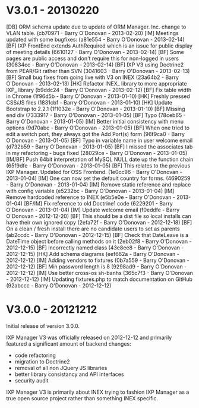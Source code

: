 # V3.0.1 - 20130220

[DB] ORM schema update due to update of ORM Manager. Inc. change to VLAN table. (cb70971 - Barry O'Donovan - 2013-02-20)
[IM] Meetings updated with some bugfixes: (a81e554 - Barry O'Donovan - 2013-02-14)
[BF] IXP FrontEnd extends AuthRequired which is an issue for public display of meeting details (6610127 - Barry O'Donovan - 2013-02-14)
[BF] Some pages are public access and don't require this for non-logged in users (30834ec - Barry O'Donovan - 2013-02-14)
[BF] IXP V3 using Doctrine2 from PEAR/Git rather than SVN (3041603 - Barry O'Donovan - 2013-02-13)
[BF] Small bug fixes from going live with V3 on INEX (23a64b2 - Barry O'Donovan - 2013-02-13)
[HK] Refactor INEX_ library to more appropriate IXP_ library (b9ddc24 - Barry O'Donovan - 2013-02-12)
[BF] Fix table width in Chrome (1f96d5b - Barry O'Donovan - 2013-01-10)
[HK] Freshly pressed CSS/JS files (1831cbf - Barry O'Donovan - 2013-01-10)
[HK] Update Bootstrap to 2.2.1 (1f1032e - Barry O'Donovan - 2013-01-10)
[BF] Missing end div (7333917 - Barry O'Donovan - 2013-01-05)
[BF] Typo (78ceb65 - Barry O'Donovan - 2013-01-05)
[IM] Better initial consistency with menu options (9d70abc - Barry O'Donovan - 2013-01-05)
[BF] When one tried to edit a switch port, they always got the Add Port(s) form (96f9ca0 - Barry O'Donovan - 2013-01-05)
[BF] Typo in variable name in user welcome email (d732b59 - Barry O'Donovan - 2013-01-05)
[BF] I missed the associates tab in my refactoring - bugs fixed (28029ce - Barry O'Donovan - 2013-01-05)
[IM/BF] Push 64bit interpretation of MySQL NULL date up the function chain (65f9dfe - Barry O'Donovan - 2013-01-05)
[BF] This relates to the previous IXP Manager. Updated for OSS Frontend. (1e0cc96 - Barry O'Donovan - 2013-01-04)
[IM] One can now set the default country for forms. (4690259 - Barry O'Donovan - 2013-01-04)
[IM] Remove static reference and replace with config variable (e5232bc - Barry O'Donovan - 2013-01-04)
[IM] Remove hardcoded reference to INEX (e5b5e0e - Barry O'Donovan - 2013-01-04)
[BF/IM] Fix reference to old Doctrine1 code (6229201 - Barry O'Donovan - 2013-01-04)
[IM] Update welcome email (f0eddfe - Barry O'Donovan - 2012-12-20)
[BF] This should be a dist file so local installs can have their own ignored copy (2efa72f - Barry O'Donovan - 2012-12-18)
[BF] On a clean / fresh install there are no candidate users to set as parents (ab2ccdc - Barry O'Donovan - 2012-12-15)
[BF] Check that DateLeave is a DateTime object before calling methods on it (2eb02f8 - Barry O'Donovan - 2012-12-15)
[BF] Incorrectly named class (43e8ee8 - Barry O'Donovan - 2012-12-15)
[HK] Add schema diagrams (eef662a - Barry O'Donovan - 2012-12-12)
[IM] Adding vendors to fixtures (0b7a559 - Barry O'Donovan - 2012-12-12)
[BF] Min password length is 8 (9298ad9 - Barry O'Donovan - 2012-12-12)
[IM] Use better cross-os sh-banhs (365c7f3 - Barry O'Donovan - 2012-12-12)
[IM] Updating fixtures.php to match documentation on GitHub (92abccc - Barry O'Donovan - 2012-12-12)


# V3.0.0 - 20121212

Initial release of version 3.0.0.

IXP Manager V3 was officially released on 2012-12-12 and primarily featured a significant amount of backend changes:

* code refactoring
* migration to Doctrine2
* removal of all non JQuery JS libraries
* better library consistancy and API interfaces
* security audit

IXP Manager V3 is primarily about INEX trying to fashion IXP Manager as a true open source project rather than something INEX specific.
